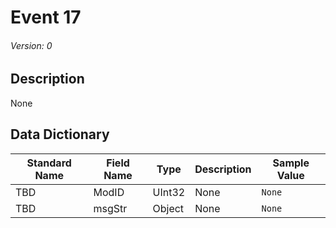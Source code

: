# Event 17
###### Version: 0

## Description
None

## Data Dictionary
|Standard Name|Field Name|Type|Description|Sample Value|
|---|---|---|---|---|
|TBD|ModID|UInt32|None|`None`|
|TBD|msgStr|Object|None|`None`|
